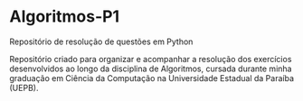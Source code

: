 # Algoritmos-P1
Repositório de resolução de questões em Python

Repositório criado para organizar e acompanhar a resolução dos exercícios desenvolvidos ao longo da disciplina de Algoritmos, cursada durante minha graduação em Ciência da Computação na Universidade Estadual da Paraíba (UEPB).